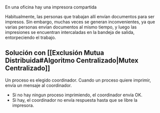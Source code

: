 En una oficina hay una impresora compartida

Habitualmente, las personas que trabajan allí envían documentos para ser impresos. Sin embargo, muchas veces se generan inconvenientes, ya que varias personas envían documentos al mismo tiempo, y luego las impresiones se encuentran intercaladas en la bandeja de salida, entorpeciendo el trabajo.

## Solución con [[Exclusión Mutua Distribuida#Algoritmo Centralizado|Mutex Centralizado]]

Un proceso es elegido coordinador. Cuando un proceso quiere imprimir, envía un mensaje al coordinador.

- Si no hay ningun proceso imprimiendo, el coordinador envía OK.
- Si hay, el coordinador no envía respuesta hasta que se libre la impresora.
